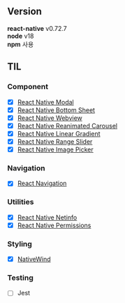 <img src="https://capsule-render.vercel.app/api?section=header&type=waving&height=300&text=Study%20React%20Native&color=timeGradient&fontSize=90" alt="" />

## Version
**react-native** v0.72.7   
**node** v18   
**npm** 사용

## TIL

### Component
- [x] [React Native Modal](https://github.com/akffkdahffkdgo77/study-react-native/blob/main/components/ReactNativeModal.md)
- [x] [React Native Bottom Sheet](https://github.com/akffkdahffkdgo77/study-react-native/blob/main/components/ReactNativeBottomSheet.md)
- [x] [React Native Webview](https://github.com/akffkdahffkdgo77/study-react-native/blob/main/components/ReactNativeWebview.md)
- [x] [React Native Reanimated Carousel](https://github.com/akffkdahffkdgo77/study-react-native/blob/main/components/ReactNativeReanimatedCarousel.md)
- [x] [React Native Linear Gradient](https://github.com/akffkdahffkdgo77/study-react-native/blob/main/components/ReactNativeLinearGradient.md)
- [x] [React Native Range Slider](https://github.com/akffkdahffkdgo77/study-react-native/blob/main/components/ReactNativeSlider.md)
- [x] [React Native Image Picker](https://github.com/akffkdahffkdgo77/study-react-native/blob/main/components/ReactNativeImagePicker.md)

### Navigation
-  [x] [React Navigation](https://github.com/akffkdahffkdgo77/study-react-native/blob/main/navigation/ReactNavigation.md)

### Utilities
-  [x] [React Native Netinfo](https://github.com/akffkdahffkdgo77/study-react-native/blob/main/utilities/ReactNativeNetInfo.md)
-  [x] [React Native Permissions](https://github.com/akffkdahffkdgo77/study-react-native/blob/main/utilities/ReactNativePermissions.md)

### Styling
- [x] [NativeWind](https://github.com/akffkdahffkdgo77/study-react-native/blob/main/styles/NativeWind.md)

### Testing
-  [ ] Jest
